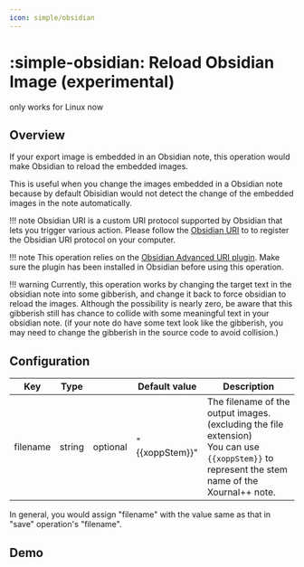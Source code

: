 ```yaml
---
icon: simple/obsidian
---
```


# :simple-obsidian: Reload Obsidian Image (experimental)

only works for Linux now

## Overview

If your export image is embedded in an Obsidian note, this operation would make Obsidian to reload the embedded images.

This is useful when you change the images embedded in a Obsidian note because by default Obisidian would not detect the change of the embedded images in the note automatically.

!!! note
    Obsidian URI is a custom URI protocol supported by Obsidian that lets you trigger various action. Please follow the [Obsidian URI](https://help.obsidian.md/Extending+Obsidian/Obsidian+URI) to to register the Obsidian URI protocol on your computer. 

!!! note
    This operation relies on the [Obsidian Advanced URI plugin](https://vinzent03.github.io/obsidian-advanced-uri/installing). Make sure the plugin has been installed in Obsidian before using this operation.

!!! warning
    Currently, this operation works by changing the target text in the obsidian note into some gibberish, and change it back to force obsidian to reload the images. Although the possibility is nearly zero, be aware that this gibberish still has chance to collide with some meaningful text in your obsidian note. (if your note do have some text look like the gibberish, you may need to change the gibberish in the source code to avoid collision.)

## Configuration

| Key      | Type   |          | Default value  | Description                                                                                                                                           |
| -------- | ------ | -------- | -------------- | ----------------------------------------------------------------------------------------------------------------------------------------------------- |
| filename | string | optional | "{{xoppStem}}" | The filename of the output images. (excluding the file extension)<br>You can use `{{xoppStem}}` to represent the stem name of the Xournal++ note.<br> |

In general, you would assign "filename" with the value same as that in "save" operation's "filename".

## Demo

